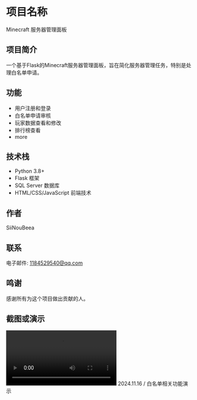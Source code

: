 # 项目名称
Minecraft 服务器管理面板

## 项目简介
一个基于Flask的Minecraft服务器管理面板，旨在简化服务器管理任务，特别是处理白名单申请。

## 功能
- 用户注册和登录
- 白名单申请审核
- 玩家数据查看和修改
- 排行榜查看
- more

## 技术栈
- Python 3.8+
- Flask 框架
- SQL Server 数据库
- HTML/CSS/JavaScript 前端技术

## 作者
SiiNouBeea

## 联系
电子邮件: 1184529540@qq.com

## 鸣谢
感谢所有为这个项目做出贡献的人。

## 截图或演示
<video src="功能演示2024.11.16.mp4"></video>
2024.11.16 / 白名单相关功能演示
